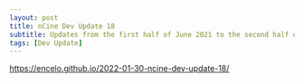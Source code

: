 ```yaml
---
layout: post
title: nCine Dev Update 18
subtitle: Updates from the first half of June 2021 to the second half of January 2022
tags: [Dev Update]
---
```


<https://encelo.github.io/2022-01-30-ncine-dev-update-18/>
